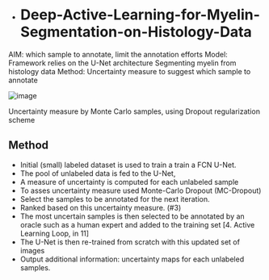 - # Deep-Active-Learning-for-Myelin-Segmentation-on-Histology-Data

AIM:  which sample to annotate, limit the annotation efforts
Model: Framework relies on the U-Net architecture 
Segmenting myelin from histology data
Method: Uncertainty measure to suggest which sample to annotate

![image](https://user-images.githubusercontent.com/30137669/124531270-1fa7c680-de49-11eb-954f-41fb4e1654db.png)

Uncertainty measure by Monte Carlo samples, using Dropout regularization scheme

## Method

- Initial (small) labeled dataset is used to train a train a FCN U-Net.
- The pool of unlabeled data is fed to the U-Net,
- A measure of uncertainty is computed for each unlabeled sample
- To asses uncertainty measure used Monte-Carlo Dropout (MC-Dropout) 
- Select the samples to be annotated for the next iteration. 
- Ranked based on this uncertainty measure. (#3)
- The most uncertain samples is then selected to be annotated by an oracle such as a human expert and added to the training set [4. Active Learning Loop, in 11]
- The U-Net is then re-trained from scratch with this updated set of images
- Output additional information: uncertainty maps for each unlabeled samples.

